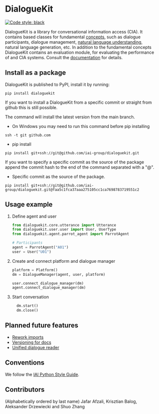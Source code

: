 # DialogueKit

[![Code style: black](https://img.shields.io/badge/code%20style-black-000000.svg)](https://github.com/psf/black)

DialogueKit is a library for conversational information access (CIA). It contains based classes for fundamental [concepts](docs/concepts.md), such as dialogue participants, dialogue management, [natural language understanding](docs/nlu.md), natural language generation, etc. In addition to the fundamental concepts DialogueKit contains an evaluation module, for evaluating the performance of and CIA systems.
Consult the [documentation](https://iai-group.github.io/dialoguekit/) for details.

## Install as a package

DialogueKit is published to PyPI, install it by running:

```shell
pip install dialoguekit
```

If you want to install a DialogueKit from a specific commit or straight from github this is still possible.

The command will install the latest version from the main branch.

  * On Windows you may need to run this command before pip installing

  ```shell
  ssh -t git github.com    
  ```

  * pip install

  ```shell
  pip install git+ssh://git@github.com/iai-group/dialoguekit.git
  ```

If you want to specify a specific commit as the source of the package append the commit hash to the end of the command separated with a "@".

  * Specific commit as the source of the package.

  ```shell
  pip install git+ssh://git@github.com/iai-group/dialoguekit.git@faa5c1fca37aaa275105cc1ca7698783719551c2
  ```

## Usage example

1. Define agent and user

    ```python
    from dialoguekit.core.utterance import Utterance
    from dialoguekit.user.user import User, UserType
    from dialoguekit.agent.parrot_agent import ParrotAgent

    # Participants
    agent = ParrotAgent("A01")
    user = User("U01")
    ```

2. Create and connect platform and dialogue manager

    ```python
    platform = Platform()
    dm = DialogueManager(agent, user, platform)

    user.connect_dialogue_manager(dm)
    agent.connect_dialogue_manager(dm)
    ```

3. Start conversation

    ```python
      dm.start()
      dm.close()
    ```

## Planned future features

  * [Rework imports](https://github.com/iai-group/dialoguekit/issues/123)
  * [Versioning for docs](https://github.com/iai-group/dialoguekit/issues/124)
  * [Unified dialogue reader](https://github.com/iai-group/dialoguekit/issues/140)

## Conventions

We follow the [IAI Python Style Guide](https://github.com/iai-group/styleguide/tree/master/python).

## Contributors

(Alphabetically ordered by last name) Jafar Afzali, Krisztian Balog, Aleksander Drzewiecki and Shuo Zhang
